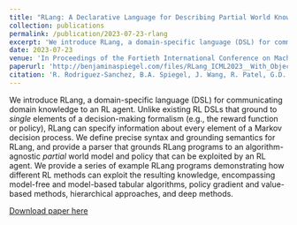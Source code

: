 ```yaml
---
title: "RLang: A Declarative Language for Describing Partial World Knowledge to Reinforcement Learning Agents"
collection: publications
permalink: /publication/2023-07-23-rlang
excerpt: 'We introduce RLang, a domain-specific language (DSL) for communicating  domain knowledge to an RL agent. Unlike  existing RL DSLs that ground to _single_ elements of a decision-making formalism (e.g., the reward function or policy), RLang can specify information about every element of a Markov decision process. We define precise syntax and grounding semantics for RLang, and provide a parser that grounds RLang programs to an algorithm-agnostic _partial_ world model and policy that can be exploited by an RL agent. We provide a series of example RLang programs demonstrating how different RL methods can exploit the resulting knowledge, encompassing model-free and model-based tabular algorithms, policy gradient and value-based methods, hierarchical approaches, and deep methods.'
date: 2023-07-23
venue: 'In Proceedings of the Fortieth International Conference on Machine Learning'
paperurl: 'http://benjaminaspiegel.com/files/RLang_ICML2023__With_Objects_.pdf'
citation: 'R. Rodriguez-Sanchez, B.A. Spiegel, J. Wang, R. Patel, G.D. Konidaris, and S. Tellex. RLang: A Declarative Language for Describing Partial World Knowledge to Reinforcement Learning Agents. In Proceedings of the Fortieth International Conference on Machine Learning, July 2023.'
---
```

We introduce RLang, a domain-specific language (DSL) for communicating  domain knowledge to an RL agent. Unlike  existing RL DSLs that ground to _single_ elements of a decision-making formalism (e.g., the reward function or policy), RLang can specify information about every element of a Markov decision process. We define precise syntax and grounding semantics for RLang, and provide a parser that grounds RLang programs to an algorithm-agnostic _partial_ world model and policy that can be exploited by an RL agent. We provide a series of example RLang programs demonstrating how different RL methods can exploit the resulting knowledge, encompassing model-free and model-based tabular algorithms, policy gradient and value-based methods, hierarchical approaches, and deep methods.

[Download paper here](http://benjaminaspiegel.com/files/RLang_ICML2023__With_Objects_.pdf)
